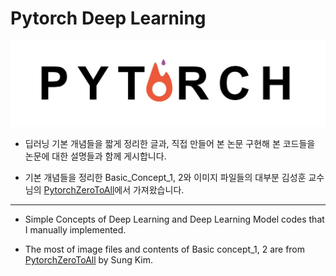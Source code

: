 # Pytorch Deep Learning

<img src="./img/logo.jpg" width="800">

* 딥러닝 기본 개념들을 짧게 정리한 글과, 직접 만들어 본 논문 구현해 본 코드들을 논문에 대한 설명들과 함께 게시합니다.

* 기본 개념들을 정리한 Basic_Concept_1, 2와 이미지 파일들의 대부분 김성훈 교수님의 [PytorchZeroToAll]에서 가져왔습니다. 

<hr>

* Simple Concepts of Deep Learning and Deep Learning Model codes that I manually implemented.

* The most of image files and contents of Basic concept_1, 2 are from [PytorchZeroToAll] by Sung Kim.

[PytorchZeroToAll]:https://www.youtube.com/playlist?list=PLlMkM4tgfjnJ3I-dbhO9JTw7gNty6o_2m&disable_polymer=true
